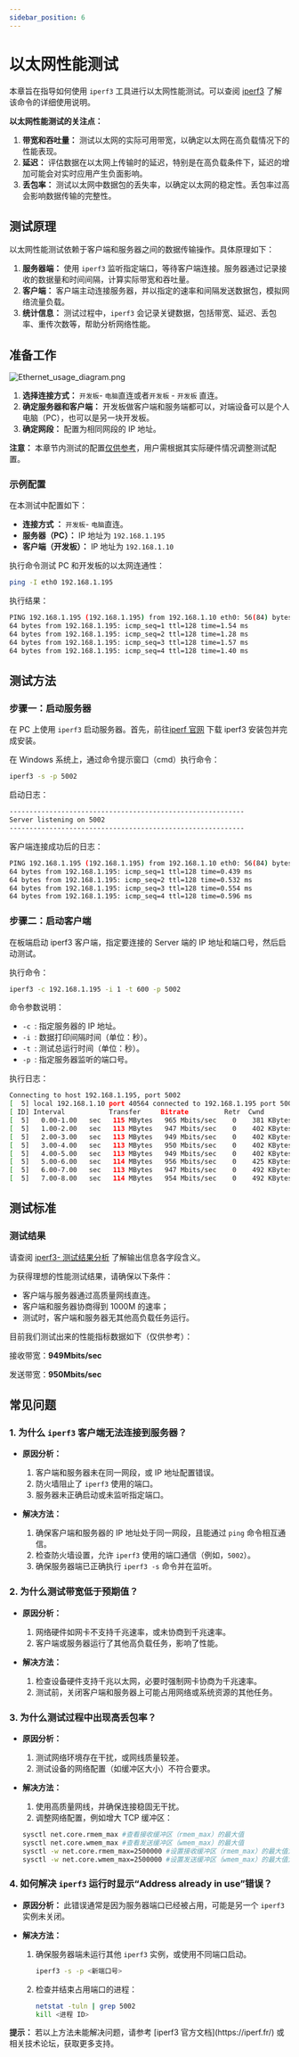 ```yaml
---
sidebar_position: 6
---
```


# 以太网性能测试

本章旨在指导如何使用 `iperf3` 工具进行以太网性能测试。可以查阅 [iperf3](../linux_command_manual/cmd_iperf3.md) 了解该命令的详细使用说明。

**以太网性能测试的关注点：**

1. **带宽和吞吐量：** 测试以太网的实际可用带宽，以确定以太网在高负载情况下的性能表现。
2. **延迟：** 评估数据在以太网上传输时的延迟，特别是在高负载条件下，延迟的增加可能会对实时应用产生负面影响。
3. **丢包率：** 测试以太网中数据包的丢失率，以确定以太网的稳定性。丢包率过高会影响数据传输的完整性。

## 测试原理

以太网性能测试依赖于客户端和服务器之间的数据传输操作。具体原理如下：
1. **服务器端：** 使用 `iperf3` 监听指定端口，等待客户端连接。服务器通过记录接收的数据量和时间间隔，计算实际带宽和吞吐量。
2. **客户端：** 客户端主动连接服务器，并以指定的速率和间隔发送数据包，模拟网络流量负载。
3. **统计信息：** 测试过程中，`iperf3` 会记录关键数据，包括带宽、延迟、丢包率、重传次数等，帮助分析网络性能。

## 准备工作


 ![Ethernet_usage_diagram.png](./_static/_images/6-ethernet_performance/Ethernet_usage_diagram.png)

1. **选择连接方式：** `开发板`- `电脑`直连或者`开发板` - `开发板` 直连。
2. **确定服务器和客户端：** 开发板做客户端和服务端都可以，对端设备可以是个人电脑（PC），也可以是另一块开发板。
3. **确定网段：** 配置为相同网段的 IP 地址。

<div class="note">
<strong> 注意：</strong> 本章节内测试的配置<u>仅供参考</u>，用户需根据其实际硬件情况调整测试配置。
</div>

### 示例配置

在本测试中配置如下：

- **连接方式 ：** `开发板`- `电脑`直连。
- **服务器（PC）：** IP 地址为 `192.168.1.195`
- **客户端（开发板）：** IP 地址为 `192.168.1.10`

执行命令测试 PC 和开发板的以太网连通性：

```bash
ping -I eth0 192.168.1.195
```

执行结果：

```bash
PING 192.168.1.195 (192.168.1.195) from 192.168.1.10 eth0: 56(84) bytes of data.
64 bytes from 192.168.1.195: icmp_seq=1 ttl=128 time=1.54 ms
64 bytes from 192.168.1.195: icmp_seq=2 ttl=128 time=1.28 ms
64 bytes from 192.168.1.195: icmp_seq=3 ttl=128 time=1.57 ms
64 bytes from 192.168.1.195: icmp_seq=4 ttl=128 time=1.40 ms
```

## 测试方法

### 步骤一：启动服务器

在 PC 上使用 `iperf3` 启动服务器。首先，前往[iperf 官网](https://iperf.fr/iperf-download.php) 下载 iperf3 安装包并完成安装。

在 Windows 系统上，通过命令提示窗口（cmd）执行命令：

```bash
iperf3 -s -p 5002
```

启动日志：

```bash
-----------------------------------------------------------
Server listening on 5002
-----------------------------------------------------------
```

客户端连接成功后的日志：

```bash
PING 192.168.1.195 (192.168.1.195) from 192.168.1.10 eth0: 56(84) bytes of data.
64 bytes from 192.168.1.195: icmp_seq=1 ttl=128 time=0.439 ms
64 bytes from 192.168.1.195: icmp_seq=2 ttl=128 time=0.532 ms
64 bytes from 192.168.1.195: icmp_seq=3 ttl=128 time=0.554 ms
64 bytes from 192.168.1.195: icmp_seq=4 ttl=128 time=0.596 ms
```

### 步骤二：启动客户端

在板端启动 iperf3 客户端，指定要连接的 Server 端的 IP 地址和端口号，然后启动测试。

执行命令：

```bash
iperf3 -c 192.168.1.195 -i 1 -t 600 -p 5002
```

<!-- 命令参数说明： `iperf3 -c [server 端 IP 地址] -i [数据打印间隔时间] -t [总运行时间] -p [对应端口号]`。 -->

命令参数说明：

- `-c `: 指定服务器的 IP 地址。
- `-i `: 数据打印间隔时间（单位：秒）。
- `-t `: 测试总运行时间（单位：秒）。
- `-p `: 指定服务器监听的端口号。

执行日志：

```bash
Connecting to host 192.168.1.195, port 5002
[  5] local 192.168.1.10 port 40564 connected to 192.168.1.195 port 5002
[ ID] Interval           Transfer     Bitrate         Retr  Cwnd
[  5]   0.00-1.00   sec   115 MBytes   965 Mbits/sec    0    381 KBytes
[  5]   1.00-2.00   sec   113 MBytes   947 Mbits/sec    0    402 KBytes
[  5]   2.00-3.00   sec   113 MBytes   949 Mbits/sec    0    402 KBytes
[  5]   3.00-4.00   sec   113 MBytes   950 Mbits/sec    0    402 KBytes
[  5]   4.00-5.00   sec   113 MBytes   949 Mbits/sec    0    402 KBytes
[  5]   5.00-6.00   sec   114 MBytes   956 Mbits/sec    0    425 KBytes
[  5]   6.00-7.00   sec   113 MBytes   947 Mbits/sec    0    492 KBytes
[  5]   7.00-8.00   sec   114 MBytes   954 Mbits/sec    0    492 KBytes
```

## 测试标准

### 测试结果

请查阅 [iperf3- 测试结果分析](../linux_command_manual/cmd_iperf3.html#span-id-iperf-result) 了解输出信息各字段含义。

为获得理想的性能测试结果，请确保以下条件：

- 客户端与服务器通过高质量网线直连。
- 客户端和服务器协商得到 1000M 的速率；
- 测试时，客户端和服务器无其他高负载任务运行。

目前我们测试出来的性能指标数据如下（仅供参考）：

接收带宽：**949Mbits/sec**

发送带宽：**950Mbits/sec**

## 常见问题

### 1. 为什么 `iperf3` 客户端无法连接到服务器？
- **原因分析：**
  1. 客户端和服务器未在同一网段，或 IP 地址配置错误。
  2. 防火墙阻止了 `iperf3` 使用的端口。
  3. 服务器未正确启动或未监听指定端口。

- **解决方法：**
  1. 确保客户端和服务器的 IP 地址处于同一网段，且能通过 `ping` 命令相互通信。
  2. 检查防火墙设置，允许 `iperf3` 使用的端口通信（例如，`5002`）。
  3. 确保服务器端已正确执行 `iperf3 -s` 命令并在监听。

### 2. 为什么测试带宽低于预期值？
- **原因分析：**
  1. 网络硬件如网卡不支持千兆速率，或未协商到千兆速率。
  2. 客户端或服务器运行了其他高负载任务，影响了性能。

- **解决方法：**
  1. 检查设备硬件支持千兆以太网，必要时强制网卡协商为千兆速率。
  2. 测试前，关闭客户端和服务器上可能占用网络或系统资源的其他任务。

### 3. 为什么测试过程中出现高丢包率？
- **原因分析：**
  1. 测试网络环境存在干扰，或网线质量较差。
  2. 测试设备的网络配置（如缓冲区大小）不符合要求。

- **解决方法：**
  1. 使用高质量网线，并确保连接稳固无干扰。
  2. 调整网络配置，例如增大 TCP 缓冲区：
    ```bash
    sysctl net.core.rmem_max #查看接收缓冲区（rmem_max）的最大值
    sysctl net.core.wmem_max #查看发送缓冲区（wmem_max）的最大值
    sysctl -w net.core.rmem_max=2500000 #设置接收缓冲区（rmem_max）的最大值为 2,500,000 字节
    sysctl -w net.core.wmem_max=2500000 #设置发送缓冲区（wmem_max）的最大值为 2,500,000 字节
    ```

### 4. 如何解决 `iperf3` 运行时显示“Address already in use”错误？
- **原因分析：**
  此错误通常是因为服务器端口已经被占用，可能是另一个 `iperf3` 实例未关闭。

- **解决方法：**
  1. 确保服务器端未运行其他 `iperf3` 实例，或使用不同端口启动。
     ```bash
     iperf3 -s -p <新端口号>
     ```
  2. 检查并结束占用端口的进程：
     ```bash
     netstat -tuln | grep 5002
     kill <进程 ID>
     ```
<div class="note">
<strong> 提示：</strong> 若以上方法未能解决问题，请参考 [iperf3 官方文档](https://iperf.fr/) 或相关技术论坛，获取更多支持。
</div>
